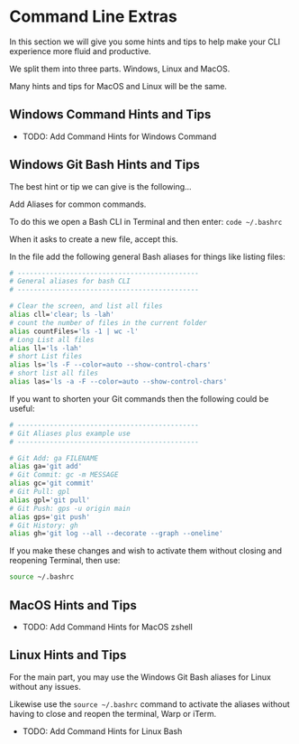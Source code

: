# Command Line Extras

In this section we will give you some hints and tips to help make your CLI experience more fluid and productive.

We split them into three parts. Windows, Linux and MacOS.

Many hints and tips for MacOS and Linux will be the same.

## Windows Command Hints and Tips

- TODO: Add Command Hints for Windows Command 

## Windows Git Bash Hints and Tips

The best hint or tip we can give is the following...

Add Aliases for common commands.

To do this we open a Bash CLI in Terminal and then enter: `code ~/.bashrc`

When it asks to create a new file, accept this.

In the file add the following general Bash aliases for things like listing files:

```bash
# ---------------------------------------------
# General aliases for bash CLI
# ---------------------------------------------

# Clear the screen, and list all files
alias cll='clear; ls -lah'
# count the number of files in the current folder
alias countFiles='ls -1 | wc -l'
# Long List all files
alias ll='ls -lah'
# short List files
alias ls='ls -F --color=auto --show-control-chars'
# short list all files
alias las='ls -a -F --color=auto --show-control-chars'

```

If you want to shorten your Git commands then the following could be useful:

```bash
# ---------------------------------------------
# Git Aliases plus example use
# ---------------------------------------------

# Git Add: ga FILENAME
alias ga='git add'
# Git Commit: gc -m MESSAGE
alias gc='git commit'
# Git Pull: gpl
alias gpl='git pull'
# Git Push: gps -u origin main
alias gps='git push'
# Git History: gh
alias gh='git log --all --decorate --graph --oneline'
```

If you make these changes and wish to activate them without closing and reopening Terminal, then use:

```bash
source ~/.bashrc
```
## MacOS Hints and Tips

- TODO: Add Command Hints for MacOS zshell
## Linux Hints and Tips

For the main part, you may use the Windows Git Bash aliases for Linux without any issues.

Likewise use the `source ~/.bashrc` command to activate the aliases without having to close and reopen the terminal, Warp or iTerm.

- TODO: Add Command Hints for Linux Bash

